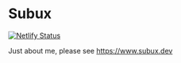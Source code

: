 # Subux

[![Netlify Status](https://api.netlify.com/api/v1/badges/71481a8c-7675-4ea2-8508-2d73148604d5/deploy-status)](https://app.netlify.com/sites/loving-ptolemy-0508a3/deploys)  

Just about me, please see https://www.subux.dev